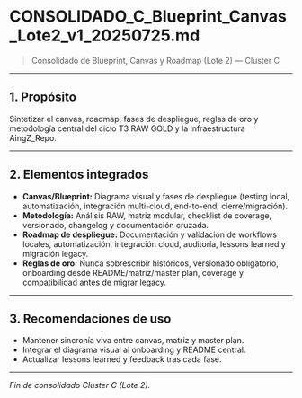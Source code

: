 # CONSOLIDADO_C_Blueprint_Canvas_Lote2_v1_20250725.md

> Consolidado de Blueprint, Canvas y Roadmap (Lote 2) — Cluster C

---

## 1. Propósito
Sintetizar el canvas, roadmap, fases de despliegue, reglas de oro y metodología central del ciclo T3 RAW GOLD y la infraestructura AingZ_Repo.

---

## 2. Elementos integrados
- **Canvas/Blueprint:** Diagrama visual y fases de despliegue (testing local, automatización, integración multi-cloud, end-to-end, cierre/migración).
- **Metodología:** Análisis RAW, matriz modular, checklist de coverage, versionado, changelog y documentación cruzada.
- **Roadmap de despliegue:** Documentación y validación de workflows locales, automatización, integración cloud, auditoría, lessons learned y migración legacy.
- **Reglas de oro:** Nunca sobrescribir históricos, versionado obligatorio, onboarding desde README/matriz/master plan, coverage y compatibilidad antes de migrar legacy.

---

## 3. Recomendaciones de uso
- Mantener sincronía viva entre canvas, matriz y master plan.
- Integrar el diagrama visual al onboarding y README central.
- Actualizar lessons learned y feedback tras cada fase.

---

*Fin de consolidado Cluster C (Lote 2).*

